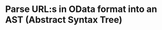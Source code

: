 Parse URL:s in OData format into an AST (Abstract Syntax Tree)
=============================================================




